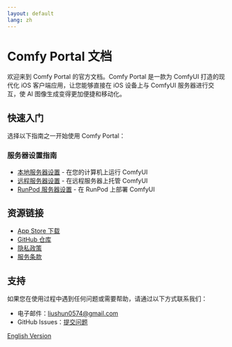 ```yaml
---
layout: default
lang: zh
---
```


# Comfy Portal 文档

欢迎来到 Comfy Portal 的官方文档。Comfy Portal 是一款为 ComfyUI 打造的现代化 iOS 客户端应用，让您能够直接在 iOS 设备上与 ComfyUI 服务器进行交互，使 AI 图像生成变得更加便捷和移动化。

## 快速入门

选择以下指南之一开始使用 Comfy Portal：

### 服务器设置指南

- [本地服务器设置](/comfy-portal/zh/guide/local-server) - 在您的计算机上运行 ComfyUI
- [远程服务器设置](/comfy-portal/zh/guide/remote-server) - 在远程服务器上托管 ComfyUI
- [RunPod 服务器设置](/comfy-portal/zh/guide/remote-server-runpod) - 在 RunPod 上部署 ComfyUI

## 资源链接

- [App Store 下载](https://apps.apple.com/us/app/comfy-portal/id6741044736)
- [GitHub 仓库](https://github.com/ShunL12324/comfy-portal)
- [隐私政策](/comfy-portal/zh/privacy)
- [服务条款](/comfy-portal/zh/terms)

## 支持

如果您在使用过程中遇到任何问题或需要帮助，请通过以下方式联系我们：

- 电子邮件：liushun0574@gmail.com
- GitHub Issues：[提交问题](https://github.com/ShunL12324/comfy-portal/issues)

[English Version](/comfy-portal/) 